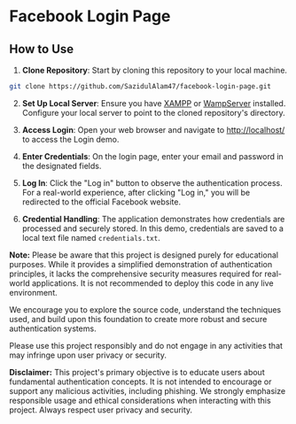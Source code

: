 # Facebook Login Page

## How to Use

1. **Clone Repository**: Start by cloning this repository to your local machine.
```sh
git clone https://github.com/SazidulAlam47/facebook-login-page.git
```

2. **Set Up Local Server**: Ensure you have [XAMPP](https://www.apachefriends.org/index.html) or [WampServer](https://www.wampserver.com/en/) installed. Configure your local server to point to the cloned repository's directory.

3. **Access Login**: Open your web browser and navigate to [http://localhost/](http://localhost/) to access the Login demo.

4. **Enter Credentials**: On the login page, enter your email and password in the designated fields.

5. **Log In**: Click the "Log in" button to observe the authentication process. For a real-world experience, after clicking "Log in," you will be redirected to the official Facebook website.

6. **Credential Handling**: The application demonstrates how credentials are processed and securely stored. In this demo, credentials are saved to a local text file named `credentials.txt`.

**Note:** Please be aware that this project is designed purely for educational purposes. While it provides a simplified demonstration of authentication principles, it lacks the comprehensive security measures required for real-world applications. It is not recommended to deploy this code in any live environment.

We encourage you to explore the source code, understand the techniques used, and build upon this foundation to create more robust and secure authentication systems.

Please use this project responsibly and do not engage in any activities that may infringe upon user privacy or security.

**Disclaimer:** This project's primary objective is to educate users about fundamental authentication concepts. It is not intended to encourage or support any malicious activities, including phishing. We strongly emphasize responsible usage and ethical considerations when interacting with this project. Always respect user privacy and security.

